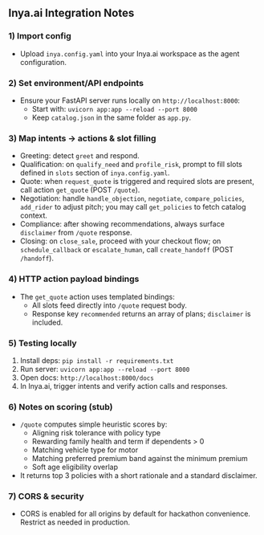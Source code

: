 ## Inya.ai Integration Notes

### 1) Import config
- Upload `inya.config.yaml` into your Inya.ai workspace as the agent configuration.

### 2) Set environment/API endpoints
- Ensure your FastAPI server runs locally on `http://localhost:8000`:
  - Start with: `uvicorn app:app --reload --port 8000`
  - Keep `catalog.json` in the same folder as `app.py`.

### 3) Map intents → actions & slot filling
- Greeting: detect `greet` and respond.
- Qualification: on `qualify_need` and `profile_risk`, prompt to fill slots defined in `slots` section of `inya.config.yaml`.
- Quote: when `request_quote` is triggered and required slots are present, call action `get_quote` (POST `/quote`).
- Negotiation: handle `handle_objection`, `negotiate`, `compare_policies`, `add_rider` to adjust pitch; you may call `get_policies` to fetch catalog context.
- Compliance: after showing recommendations, always surface `disclaimer` from `/quote` response.
- Closing: on `close_sale`, proceed with your checkout flow; on `schedule_callback` or `escalate_human`, call `create_handoff` (POST `/handoff`).

### 4) HTTP action payload bindings
- The `get_quote` action uses templated bindings:
  - All slots feed directly into `/quote` request body.
  - Response key `recommended` returns an array of plans; `disclaimer` is included.

### 5) Testing locally
1. Install deps: `pip install -r requirements.txt`
2. Run server: `uvicorn app:app --reload --port 8000`
3. Open docs: `http://localhost:8000/docs`
4. In Inya.ai, trigger intents and verify action calls and responses.

### 6) Notes on scoring (stub)
- `/quote` computes simple heuristic scores by:
  - Aligning risk tolerance with policy type
  - Rewarding family health and term if dependents > 0
  - Matching vehicle type for motor
  - Matching preferred premium band against the minimum premium
  - Soft age eligibility overlap
- It returns top 3 policies with a short rationale and a standard disclaimer.

### 7) CORS & security
- CORS is enabled for all origins by default for hackathon convenience. Restrict as needed in production.


